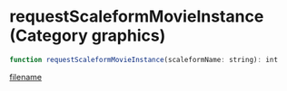 # requestScaleformMovieInstance (Category graphics)

```js
function requestScaleformMovieInstance(scaleformName: string): int
```

[filename](requestScaleformMovieInstance_m.md ':include')